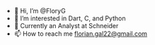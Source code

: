 - 👋 Hi, I’m @FloryG
- 👀 I’m interested in Dart, C, and Python
- 💼 Currently an Analyst at Schneider
- 📫 How to reach me florian.gal22@gmail.com

<!---
FloryG/FloryG is a ✨ special ✨ repository because its `README.md` (this file) appears on your GitHub profile.
You can click the Preview link to take a look at your changes.
--->
